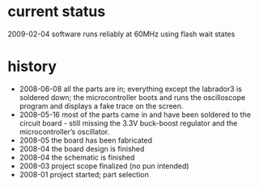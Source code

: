 # current status #

2009-02-04 software runs reliably at 60MHz using flash wait states

# history #

  * 2008-06-08 all the parts are in; everything except the labrador3 is soldered down; the microcontroller boots and runs the oscilloscope program and displays a fake trace on the screen.
  * 2008-05-16 most of the parts came in and have been soldered to the circuit board - still missing the 3.3V buck-boost regulator and the microcontroller’s oscillator.
  * 2008-05 the board has been fabricated
  * 2008-04 the board design is finished
  * 2008-04 the schematic is finished
  * 2008-03 project scope finalized (no pun intended)
  * 2008-01 project started; part selection